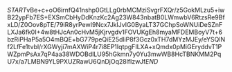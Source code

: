 $START$vBe+c+oO6irnfQ41nshp0GtLLg0rbMCMziSvgrFXQr/z5GokMLzu5+iwB22ypFb7ES+EXSmCbHyDdKnzKc2Ag23W843nbatB0LWmwbV6RtzsRe9BfxLD/Z0Oov8pTE/79iR8yrPewI9Ncx7JklJvIG0ByaLT37GChpSoWNUiDeSZnFLXJa6fk0I+4w8tHJcAn0cHvM5jKjrvgdv1FOVUKgEh8myaMFDEMBoyV7t+6bzRiPHaP5a5O4mBQE+bG779peQiE25dliP8f3Gcz0xTH7dMYzMJEy/eYSQlNf2LfFe1tvbl/rXGWyji7mAXWiP4r7i8EP1IqtpgFILXA+xQmdx0pMiGEryddvT1PWZpmPsAx7qP4aa38WDOBdlLU95hGkmn7y0Yu3mwWB8HcTBNKMM2PqU7x/a7LMBN9YL9PXUZRawU6QnDjOq28lfIzwJf$END$